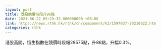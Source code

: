 ```yaml
---
layout: post
title: 港股競價時段升86點
date: 2021-06-22 09:23:32.000000000 +08:00
link: https://news.rthk.hk/rthk/ch/component/k2/1597037-20210622.htm
categories: rthk
---
```


港股高開，恒生指數在競價時段報28575點，升86點，升幅0.3%。
